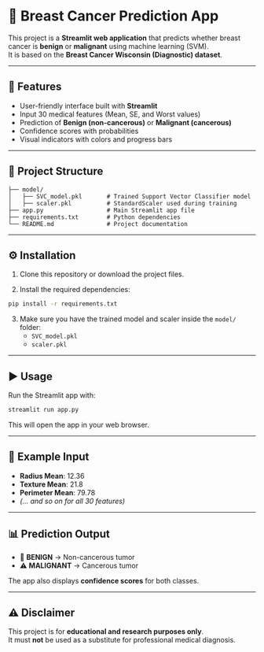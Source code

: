 # 🧬 Breast Cancer Prediction App

This project is a **Streamlit web application** that predicts whether breast cancer is **benign** or **malignant** using machine learning (SVM).  
It is based on the **Breast Cancer Wisconsin (Diagnostic) dataset**.

---

## 🚀 Features
- User-friendly interface built with **Streamlit**
- Input 30 medical features (Mean, SE, and Worst values)
- Prediction of **Benign (non-cancerous)** or **Malignant (cancerous)**
- Confidence scores with probabilities
- Visual indicators with colors and progress bars

---

## 📂 Project Structure
```
├── model/
│   ├── SVC_model.pkl       # Trained Support Vector Classifier model
│   ├── scaler.pkl          # StandardScaler used during training
├── app.py                  # Main Streamlit app file
├── requirements.txt        # Python dependencies
└── README.md               # Project documentation
```

---

## ⚙️ Installation

1. Clone this repository or download the project files.

2. Install the required dependencies:
```bash
pip install -r requirements.txt
```

3. Make sure you have the trained model and scaler inside the `model/` folder:
   - `SVC_model.pkl`
   - `scaler.pkl`

---

## ▶️ Usage

Run the Streamlit app with:
```bash
streamlit run app.py
```

This will open the app in your web browser.

---

## 🧪 Example Input
- **Radius Mean**: 12.36  
- **Texture Mean**: 21.8  
- **Perimeter Mean**: 79.78  
- *(... and so on for all 30 features)*

---

## 📊 Prediction Output
- 🎉 **BENIGN** → Non-cancerous tumor  
- ⚠️ **MALIGNANT** → Cancerous tumor  

The app also displays **confidence scores** for both classes.

---

## ⚠️ Disclaimer
This project is for **educational and research purposes only**.  
It must **not** be used as a substitute for professional medical diagnosis.
